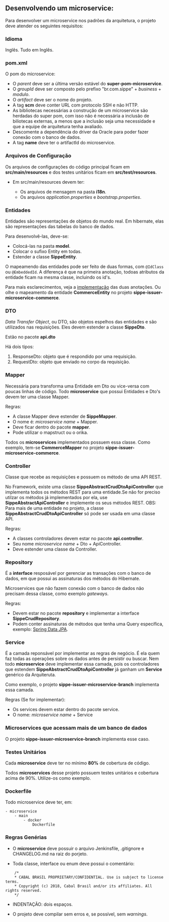 ## Desenvolvendo um microservice:

Para desenvolver um microservice nos padrões da arquitetura, o projeto deve atender os seguintes requisitos:

### Idioma

Inglês. Tudo em Inglês.

### pom.xml
 
O pom do microservice:

* O *parent* deve ser a última versão estável do **super-pom-microservice**.
* O *groupId* deve ser composto pelo prefixo "br.com.sippe" + *business* + *modulo*.
* O *artifact* deve ser o nome do projeto.
* A tag **scm** deve conter URL com protocolo SSH e não HTTP.
* As bibliotecas necessárias a construção de um microservice são herdadas do super pom, com isso não é necessária a inclusão de biliotecas externas, a menos que a inclusão seja uma necessidade e que a equipe de arquitetura tenha avaliado.
* Descomente a dependência do driver da Oracle para poder fazer conexão com o banco de dados.
* A tag **name** deve ter o artifactId do microservice.

### Arquivos de Configuração

Os arquivos de configurações do código principal ficam em **src/main/resources** e dos testes unitários ficam em **src/test/resources**.

* Em src/main/resources devem ter:

    * Os arquivos de mensagem na pasta **i18n**.
    * Os arquivos *application.properties* e *bootstrap.properties*.

### Entidades

Entidades são representações de objetos do mundo real. Em hibernate, elas são representações das tabelas do banco de dados.

Para desenvolvê-las, deve-se:

* Colocá-las na pasta **model**.
* Colocar o sufixo Entity em todas.
* Estender a classe **SippeEntity**.

O mapeamendo das entidades pode ser feito de duas formas, com ```@IdClass``` ou ```@EmbeddedId```. A diferença é que na primeira anotação, todoas atributos da entidade ficam na mesma classe, incluindo os id's.

Para mais esclarecimentos, veja a [implementação](https://www.objectdb.com/java/jpa/entity/id) das duas anotações. Ou olhe o mapeamento da entidade **CommerceEntity** no projeto **sippe-issuer-microservice-commerce**.

### DTO

*Data Transfer Object*, ou DTO, são objetos espelhos das entidades e são utilizados nas requisições. Eles devem estender a classe **SippeDto**.

Estão no pacote **api.dto**

Há dois tipos:
1. ResponseDto: objeto que é respondido por uma requisição.
2. RequestDto: objeto que enviado no corpo da requisição.

### Mapper

Necessária para transforma uma Entidade em Dto ou vice-versa com poucas linhas de código. Todo **microservice** que possui Entidades e Dto's devem ter uma classe Mapper.

Regras:
* A classe Mapper deve estender de **SippeMapper**.
* O nome é: *microservice name* + Mapper.
* Deve ficar dentro do pacote **mapper**.
* Pode utilizar o mapstruct ou o orika. 

Todos os **microservices** implementados possuem essa classe. Como exemplo, tem-se **CommerceMapper** no projeto **sippe-issuer-microservice-commerce**.

### Controller

Classe que recebe as requisições e possuem os método de uma API REST. 

No Framework, existe uma classe **SippeAbstractCrudDtoApiController** que implementa todos os métodos REST para uma entidade.Se não for preciso utilzar os métodos já implementados por ela, use **SippeAbstractApiController** e implemente os seus métodos REST.
OBS: Para mais de uma entidade no projeto, a classe **SippeAbstractCrudDtoApiController** só pode ser usada em uma classe API.

Regras:
* A classes controladores devem estar no pacote **api.controller**.
* Seu nome *microservice name* + Dto + ApiController.
* Deve estender uma classe da Controller. 

### Repository

É a **interface** resposável por gerenciar as transações com o banco de dados, em que possui as assinaturas dos métodos do Hibernate.

Microservices que não fazem conexão com o banco de dados não precisam dessa classe, como exemplo *gateways*.

Regras:

* Devem estar no pacote **repository** e implementar a interface **SippeCrudRepository**.
* Podem conter assinaturas de métodos que tenha uma Query específica, exemplo: [Spring Data JPA](https://docs.spring.io/spring-data/jpa/docs/current/reference/html/#repositories.query-methods.query-creation).

### Service

É a camada reponsável por implementar as regras de negócio. É ela quem faz todas as operações sobre os dados antes de persistir ou buscar. Nem todo **microservice** deve implementar essa camada, pois os controladores que estendem **SippeAbstractCrudDtoApiController** já ganham um **Service** genérico da Arquiteruta.

Como exemplo, o projeto **sippe-issuer-microservice-branch** implementa essa camada.

Regras (Se for implementar):

* Os services devem estar dentro do pacote service.
* O nome: *microservice name* + Service

### Microservices que acessam mais de um banco de dados

O projeto **sippe-issuer-microservice-branch** implementa esse caso.

### Testes Unitários

Cada **microservice** deve ter no mínimo **80%** de cobertura de código.

Todos **microservices** desse projeto possuem testes unitários e cobertura acima de 90%. Utilize-os como exemplo.

### Dockerfile

Todo microservice deve ter, em:

    - microservice
        - main
            - docker
                Dockerfile

### Regras Genérias

* O **microservice** deve possuir o arquivo Jenkinsfile, .gitignore e CHANGELOG.md na raiz do porjeto.

* Toda classe, interface ou enum deve possui o comentário:

``` 
    /*
    * CABAL BRASIL PROPRIETARY/CONFIDENTIAL. Use is subject to license terms.
    * Copyright (c) 2018, Cabal Brasil and/or its affiliates. All rights reserved.
    */
```

* INDENTAÇÃO: dois espaços.

* O projeto deve compilar sem erros e, se possível, sem *warnings*.

